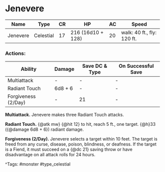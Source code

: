 # Jenevere

| Name | Type | CR | HP | AC | Speed |
|------|------|----|----|----|-------|
| Jenevere | Celestial | 17 | 216 (16d10 + 128) | 20 | walk: 40 ft., fly: 120 ft. |

### Actions:

| Ability | Damage | Save DC & Type | On Successful Save |
|---------|--------|----------------|--------------------|
| Multiattack | - | - | - |
| Radiant Touch | 6d8 + 6 | - | - |
| Forgiveness (2/Day) | - | 21 | - |


**Multiattack.** Jenevere makes three Radiant Touch attacks.

**Radiant Touch.** {@atk mw} {@hit 12} to hit, reach 5 ft., one target. {@h}33 ({@damage 6d8 + 6}) radiant damage.

**Forgiveness (2/Day).** Jenevere selects a target within 10 feet. The target is freed from any curse, disease, poison, blindness, or deafness. If the target is a Fiend, it must succeed on a {@dc 21} saving throw or have disadvantage on all attack rolls for 24 hours.

^Tags: #monster #type_celestial